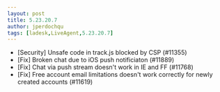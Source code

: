 ```yaml
---
layout: post
title: 5.23.20.7
author: jperdochqu
tags: [ladesk,LiveAgent,5.23.20.7]
---
```


- [Security] Unsafe code in track.js blocked by CSP (#11355)
- [Fix] Broken chat due to iOS push notificiaton (#11889)
- [Fix] Chat via push stream doesn't work in IE and FF (#11768)
- [Fix] Free account email limitations doesn't work correctly for newly created accounts (#11619)
